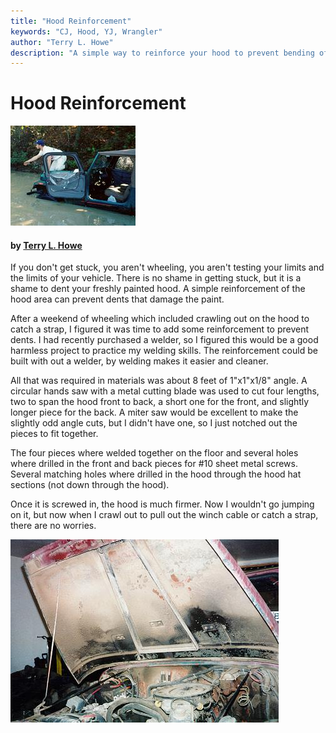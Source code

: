 ```yaml
---
title: "Hood Reinforcement"
keywords: "CJ, Hood, YJ, Wrangler"
author: "Terry L. Howe"
description: "A simple way to reinforce your hood to prevent bending of the hood when you stand on it."
---
```


# Hood Reinforcement

> 

![Stuck](/body/stuck01.jpg)

#### by [Terry L. Howe](mailto:txh3202@worldnet.att.net)

If you don't get stuck, you aren't wheeling, you aren't testing
your limits and the limits of your vehicle.  There is no shame
in getting stuck, but it is a shame to dent your freshly painted
hood.  A simple reinforcement of the hood area can prevent dents
that damage the paint.

After a weekend of wheeling which included crawling out on the
hood to catch a strap, I figured it was time to add some
reinforcement to prevent dents.  I had recently purchased a
welder, so I figured this would be a good harmless project
to practice my welding skills.  The reinforcement could be built
with out a welder, by welding makes it easier and cleaner.

All that was required in materials was about 8 feet of 1"x1"x1/8"
angle.  A circular hands saw with a metal cutting blade was used
to cut four lengths, two to span the hood front to back, a short
one for the front, and slightly longer piece for the back.  A
miter saw would be excellent to make the slightly odd angle cuts,
but I didn't have one, so I just notched out the pieces to fit
together.

The four pieces where welded together on the floor and several
holes where drilled in the front and back pieces for #10 sheet
metal screws.  Several matching holes where drilled in the hood
through the hood hat sections (not down through the hood).

Once it is screwed in, the hood is much firmer.  Now I wouldn't
go jumping on it, but now when I crawl out to pull out the winch
cable or catch a strap, there are no worries.

[![CJ hood reinforcement](/body/cjhood.jpg)](/body/cjhood.jpg)